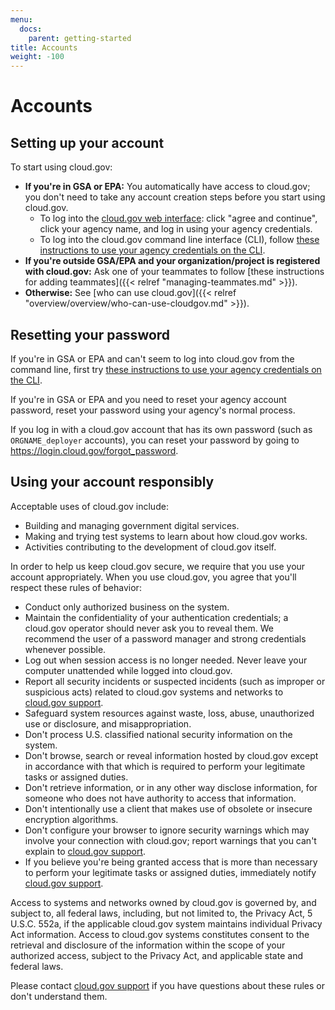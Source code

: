 ```yaml
---
menu:
  docs:
    parent: getting-started
title: Accounts
weight: -100
---
```


# Accounts
## Setting up your account

To start using cloud.gov:

* **If you're in GSA or EPA:** You automatically have access to cloud.gov; you don't need to take any account creation steps before you start using cloud.gov.
    * To log into the [cloud.gov web interface](https://login.cloud.gov/): click "agree and continue", click your agency name, and log in using your agency credentials.
    * To log into the cloud.gov command line interface (CLI), follow [these instructions to use your agency credentials on the CLI](https://docs.cloud.gov/getting-started/setup/).
* **If you're outside GSA/EPA and your organization/project is registered with cloud.gov:** Ask one of your teammates to follow [these instructions for adding teammates]({{< relref "managing-teammates.md" >}}).
* **Otherwise:** See [who can use cloud.gov]({{< relref "overview/overview/who-can-use-cloudgov.md" >}}).

## Resetting your password

If you're in GSA or EPA and can't seem to log into cloud.gov from the command line, first try [these instructions to use your agency credentials on the CLI](https://docs.cloud.gov/getting-started/setup/).

If you're in GSA or EPA and you need to reset your agency account password, reset your password using your agency's normal process.

If you log in with a cloud.gov account that has its own password (such as `ORGNAME_deployer` accounts), you can reset your password by going to https://login.cloud.gov/forgot_password.

## Using your account responsibly

Acceptable uses of cloud.gov include:

* Building and managing government digital services.
* Making and trying test systems to learn about how cloud.gov works.
* Activities contributing to the development of cloud.gov itself.

In order to help us keep cloud.gov secure, we require that you use your account appropriately. When you use cloud.gov, you agree that you'll respect these rules of behavior:

- Conduct only authorized business on the system.
- Maintain the confidentiality of your authentication credentials; a cloud.gov operator should never ask you to reveal them. We recommend the user of a password manager and strong credentials whenever possible.
- Log out when session access is no longer needed. Never leave your computer unattended while logged into cloud.gov.
- Report all security incidents or suspected incidents (such as improper or suspicious acts) related to cloud.gov systems and networks to [cloud.gov support](/help/).
- Safeguard system resources against waste, loss, abuse, unauthorized use or disclosure, and misappropriation.
- Don't process U.S. classified national security information on the system.
- Don't browse, search or reveal information hosted by cloud.gov except in accordance with that which is required to perform your legitimate tasks or assigned duties.
- Don't retrieve information, or in any other way disclose information, for someone who does not have authority to access that information.
- Don't intentionally use a client that makes use of obsolete or insecure encryption algorithms.
- Don't configure your browser to ignore security warnings which may involve your connection with cloud.gov; report warnings that you can't explain to [cloud.gov support](/help/).
- If you believe you're being granted access that is more than necessary to perform your legitimate tasks or assigned duties, immediately notify [cloud.gov support](/help/).

Access to systems and networks owned by cloud.gov is governed by, and subject to, all federal laws, including, but not limited to, the Privacy Act, 5 U.S.C. 552a, if the applicable cloud.gov system maintains individual Privacy Act information. Access to cloud.gov systems constitutes consent to the retrieval and disclosure of the information within the scope of your authorized access, subject to the Privacy Act, and applicable state and federal laws.

Please contact [cloud.gov support](/help/) if you have questions about these rules or don't understand them.
